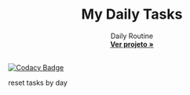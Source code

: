<h1 align="center">My Daily Tasks</h1>
<p align="center">
  Daily Routine
  <br>
  <a href="https://gabrielogregorio.github.io/daily-tasks/"><strong>Ver projeto »</strong></a>
  <br>
  <br>
</p>


[![Codacy Badge](https://app.codacy.com/project/badge/Grade/55780d38777a483691e2ec9d605c1aac)](https://www.codacy.com/gh/gabrielogregorio/daily-tasks/dashboard?utm_source=github.com&amp;utm_medium=referral&amp;utm_content=gabrielogregorio/daily-tasks&amp;utm_campaign=Badge_Grade)

reset tasks by day


